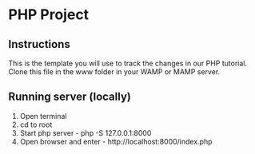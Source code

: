 # PHP Project


## Instructions
This is the template you will use to track the changes in our PHP tutorial. Clone this file in the www folder in your WAMP or MAMP server.


## Running server (locally)
1. Open terminal
2. cd to root
3. Start php server - php -S 127.0.0.1:8000
4. Open browser and enter - http://localhost:8000/index.php
